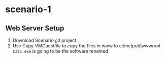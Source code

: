 # scenario-1
## Web Server Setup
1. Download Scenario git project
2. Use Copy-VMGuestfile to copy the files in www to c:\inetpub\wwwroot\
`Calc.exe` is going to be the software renamed

